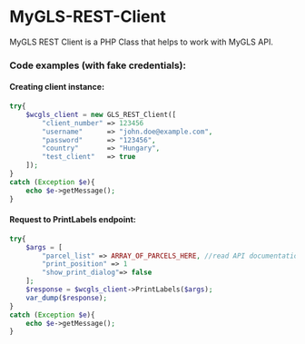 # MyGLS-REST-Client
MyGLS REST Client is a PHP Class that helps to work with MyGLS API.

### Code examples (with fake credentials):
#### Creating client instance:
```php
try{
    $wcgls_client = new GLS_REST_Client([
        "client_number" => 123456
        "username"      => "john.doe@example.com",
        "password"      => "123456",
        "country"       => "Hungary",
        "test_client"   => true
    ]);
}
catch (Exception $e){
    echo $e->getMessage();
}
```

#### Request to PrintLabels endpoint:
```php
try{
    $args = [
        "parcel_list" => ARRAY_OF_PARCELS_HERE, //read API documentation to understand Parcel class (https://api.mygls.hu/docs/mygls_api_20201105.pdf)
        "print_position" => 1
        "show_print_dialog"=> false
    ];
    $response = $wcgls_client->PrintLabels($args);
    var_dump($response);
}
catch (Exception $e){
    echo $e->getMessage();
}
```
